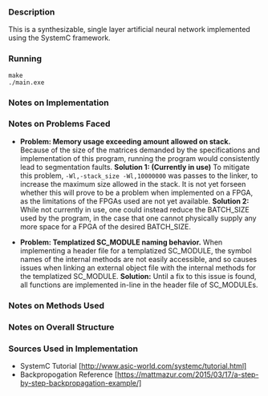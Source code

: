 ### Description
This is a synthesizable, single layer artificial neural network implemented using the SystemC framework.

### Running
```
make
./main.exe
```

### Notes on Implementation



### Notes on Problems Faced

+ **Problem: Memory usage exceeding amount allowed on stack.** Because of the size of the matrices demanded by the specifications and implementation of this program, running the program would consistently lead to segmentation faults. **Solution 1: (Currently in use)** To mitigate this problem, `-Wl,-stack_size -Wl,10000000` was passes to the linker, to increase the maximum size allowed in the stack. It is not yet forseen whether this will prove to be a problem when implemented on a FPGA, as the limitations of the FPGAs used are not yet available. **Solution 2:** While not currently in use, one could instead reduce the BATCH_SIZE used by the program, in the case that one cannot physically supply any more space for a FPGA of the desired BATCH_SIZE.

+ **Problem: Templatized SC_MODULE naming behavior.** When implementing a header file for a templatized SC_MODULE, the symbol names of the internal methods are not easily accessible, and so causes issues when linking an external object file with the internal methods for the templatized SC_MODULE. **Solution:** Until a fix to this issue is found, all functions are implemented in-line in the header file of SC_MODULEs.

### Notes on Methods Used



### Notes on Overall Structure



### Sources Used in Implementation

+ SystemC Tutorial [http://www.asic-world.com/systemc/tutorial.html]
+ Backpropogation Reference [https://mattmazur.com/2015/03/17/a-step-by-step-backpropagation-example/]
